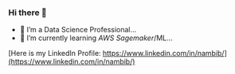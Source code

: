 ### Hi there 👋

- 🔭 I’m a Data Science Professional...
- 🌱 I’m currently learning *AWS Sagemaker*/ML...
<!-- Links: [text](url)-->
[Here is my LinkedIn Profile: https://www.linkedin.com/in/nambib/](https://www.linkedin.com/in/nambib/)
<!--
**nambibt/nambibt** is a ✨ _special_ ✨ repository because its `README.md` (this file) appears on your GitHub profile.

Here are some ideas to get you started:

- 🔭 I’m currently working on ...
- 🌱 I’m currently learning ...
- 👯 I’m looking to collaborate on ...
- 🤔 I’m looking for help with ...
- 💬 Ask me about ...
- 📫 How to reach me: ...
- 😄 Pronouns: ...
- ⚡ Fun fact: ...
-->
